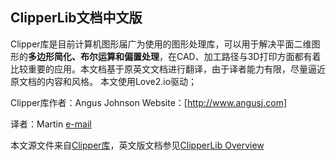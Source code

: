 ## ClipperLib文档中文版

Clipper库是目前计算机图形届广为使用的图形处理库，可以用于解决平面二维图形的**多边形简化、布尔运算和偏置处理**，在CAD、加工路径与3D打印方面都有着比较重要的应用。本文档基于原英文文档进行翻译，由于译者能力有限，尽量逼近原文档的内容和风格。
本文使用Love2.io驱动；

Clipper库作者：Angus Johnson
Website：[http://www.angusj.com]

译者：Martin [e-mail](bycy0801@126.com)

本文源文件来自[Clipper库](http://www.angusj.com/delphi/clipper.php)，英文版文档参见[ClipperLib Overview](http://www.angusj.com/delphi/clipper/documentation/Docs/Overview/_Body.htm)
